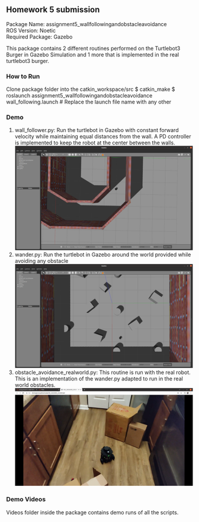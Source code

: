 ## Homework 5 submission

Package Name: assignment5_wallfollowingandobstacleavoidance </br>
ROS Version: Noetic </br>
Required Package: Gazebo

This package contains 2 different routines performed on the Turtlebot3 Burger in Gazebo Simulation and 1 more that is implemented in the real turtlebot3 burger.

### How to Run
Clone package folder into the catkin_workspace/src
$ catkin_make
$ roslaunch assignment5_wallfollowingandobstacleavoidance wall_following.launch # Replace the launch file name with any other

### Demo
1. wall_follower.py: Run the turtlebot in Gazebo with constant forward velocity while maintaining equal distances from the wall. A PD controller is implemented to keep the robot at the center between the walls.
![](screenshot/wall_follower.png)
2. wander.py: Run the turtlebot in Gazebo around the world provided while avoiding any obstacle
![](screenshot/wander.png)
3. obstacle_avoidance_realworld.py: This routine is run with the real robot. This is an implementation of the wander.py adapted to run in the real world obstacles.
![](screenshot/real_world.png)

### Demo Videos
Videos folder inside the package contains demo runs of all the scripts.
